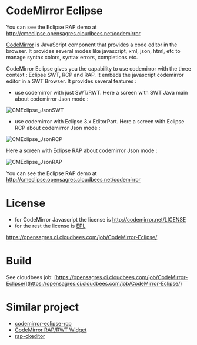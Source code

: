 CodeMirror Eclipse
==================

You can see the Eclipse RAP demo at http://cmeclipse.opensagres.cloudbees.net/codemirror

[CodeMirror](https://github.com/marijnh/CodeMirror) is JavaScript component that provides a code editor in the browser. It provides several modes 
like javascript, xml, json, html, etc to manage syntax colors, syntax errors, completions etc.

CodeMirror Eclipse gives you the capability to use codemirror with the three context : Eclipse SWT, RCP and RAP. It embeds the javascript codemirror 
editor in a SWT Browser. It provides several features :

 * use codemirror with just SWT/RWT. Here a screen with SWT Java main about codemirror Json mode  : 
 
![CMEclipse_JsonSWT](https://github.com/angelozerr/CodeMirror-Eclipse/wiki/images/CMEclipse_JsonSWT.png)
 
 * use codemirror with Eclipse 3.x EditorPart. Here a screen with Eclipse RCP about codemirror Json mode  :
 
![CMEclipse_JsonRCP](https://github.com/angelozerr/CodeMirror-Eclipse/wiki/images/CMEclipse_JsonRCP.png)
 
 Here a screen with Eclipse RAP about codemirror Json mode  :

![CMEclipse_JsonRAP](https://github.com/angelozerr/CodeMirror-Eclipse/wiki/images/CMEclipse_JsonRAP.png)

You can see the Eclipse RAP demo at http://cmeclipse.opensagres.cloudbees.net/codemirror

# License 

 * for CodeMirror Javascript the license is http://codemirror.net/LICENSE
 * for the rest the license is [EPL](http://www.eclipse.org/legal/epl-v10.html)

https://opensagres.ci.cloudbees.com/job/CodeMirror-Eclipse/


# Build

See cloudbees job: [https://opensagres.ci.cloudbees.com/job/CodeMirror-Eclipse/](https://opensagres.ci.cloudbees.com/job/CodeMirror-Eclipse/)

# Similar project

 * [codemirror-eclipse-rcp](https://github.com/eiswind/codemirror-eclipse-rcp)
 * [CodeMirror RAP/RWT Widget](http://polymap.org/polymap3/wiki/CodeMirror)
 * [rap-ckeditor](https://github.com/eclipsesource/rap-ckeditor)
